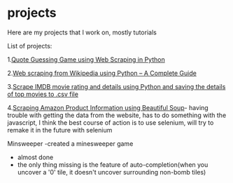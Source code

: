 # projects
Here are my projects that I work on, mostly tutorials

List of projects:

1.[Quote Guessing Game using Web Scraping in Python](https://www.geeksforgeeks.org/quote-guessing-game-using-web-scraping-in-python/)

2.[Web scraping from Wikipedia using Python – A Complete Guide](https://www.geeksforgeeks.org/how-to-scrape-multiple-pages-of-a-website-using-python/?ref=next_article)

3.[Scrape IMDB movie rating and details using Python and saving the details of top movies to .csv file](https://www.geeksforgeeks.org/scrape-imdb-movie-rating-and-details-using-python/)

4.[Scraping Amazon Product Information using Beautiful Soup](https://www.geeksforgeeks.org/scraping-amazon-product-information-using-beautiful-soup/)- having trouble with getting the data from the website, has to do something with the javascript, I think the best course of action is to use selenium, will try to remake it in the future with selenium

Minsweeper
  -created a minesweeper game
  - almost done
  - the only thing missing is the feature of auto-completion(when you uncover a '0' tile, it doesn't uncover surrounding non-bomb tiles)

